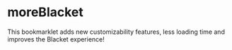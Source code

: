 # moreBlacket
This bookmarklet adds new customizability features, less loading time and improves the Blacket experience!
